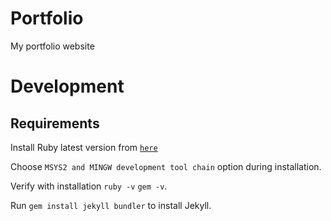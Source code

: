# Portfolio

My portfolio website

# Development

## Requirements

Install Ruby latest version from [`here`](https://rubyinstaller.org/)

Choose `MSYS2 and MINGW development tool chain` option during installation.

Verify with installation `ruby -v` `gem -v`.

Run `gem install jekyll bundler` to install Jekyll.
